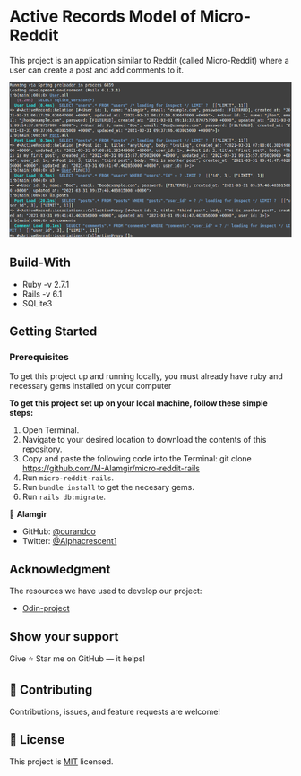 # Active Records Model of Micro-Reddit

This project is an application similar to Reddit (called Micro-Reddit) where a user can create a post and add comments to it.

![screenshot](app/assets/images/Screenshot.png)

## Build-With

- Ruby -v  2.7.1
- Rails -v 6.1
- SQLite3


## Getting Started

### Prerequisites

To get this project up and running locally, you must already have ruby and necessary gems installed on your computer

**To get this project set up on your local machine, follow these simple steps:**

1. Open Terminal.
2. Navigate to your desired location to download the contents of this repository.
3. Copy and paste the following code into the Terminal: git clone https://github.com/M-Alamgir/micro-reddit-rails
4. Run ```micro-reddit-rails```.
5. Run ```bundle install``` to get the necesary gems.
6. Run `rails db:migrate`.

👤 **Alamgir**

- GitHub: [@ourandco](https://github.com/ourandco)
- Twitter: [@Alphacrescent1](https://twitter.com/Alphacrescent1)

## Acknowledgment
The resources we have used to develop our project:

- [Odin-project](https://www.theodinproject.com/courses/ruby-on-rails/lessons/building-with-active-record-ruby-on-rails)

## Show your support

Give ⭐ Star me on GitHub — it helps!

## 🤝 Contributing

Contributions, issues, and feature requests are welcome!

## 📝 License

This project is [MIT](lic.url) licensed. 
